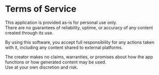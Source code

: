 # Terms of Service

This application is provided as-is for personal use only.  
There are no guarantees of reliability, uptime, or accuracy of any content created through its use.

By using this software, you accept full responsibility for any actions taken with it, including any content shared to external platforms.

The creator makes no claims, warranties, or promises about how the app functions or how generated content may be used.  
Use at your own discretion and risk.
